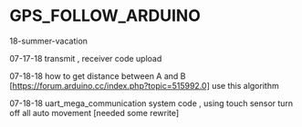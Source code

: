 # GPS_FOLLOW_ARDUINO
18-summer-vacation


07-17-18 transmit , receiver code upload 

07-18-18 how to get distance between A and B [https://forum.arduino.cc/index.php?topic=515992.0] use this algorithm

07-18-18 uart_mega_communication system code , using touch sensor turn off all auto movement [needed some rewrite]

